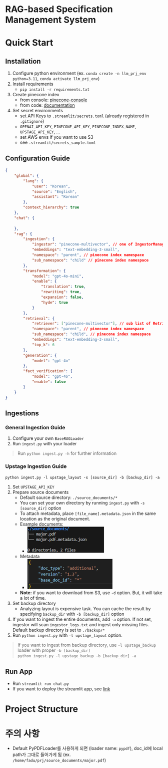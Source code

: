 # RAG-based Specification Management System

# Quick Start

## Installation
1. Configure python environment (ex. `conda create -n llm_prj_env python=3.11`, `conda activate llm_prj_env`)
2. Install requirements
    - `pip install -r requirements.txt`
3. Create pinecone index
    - from console: [pinecone-console](https://app.pinecone.io/)
    - from code: [documentation](https://docs.pinecone.io/guides/indexes/create-an-index)
4. Set secret environments
    - set API Keys to `.streamlit/secrets.toml` (already registered in `.gitignore`)
    - `OPENAI_API_KEY`, `PINECONE_API_KEY`, `PINECONE_INDEX_NAME`, `UPSTAGE_API_KEY`, ...
    - set AWS envs if you want to use S3
    - see `.streamlit/secrets_sample.toml`

## Configuration Guide
```json
{
    "global": {
        "lang": {
            "user": "Korean",
            "source": "English",
            "assistant": "Korean"
        },
        "context_hierarchy": true
    },
    "chat": {

    },
    "rag": {
        "ingestion": {
            "ingestor": "pinecone-multivector", // one of IngestorManager.ingestors
            "embeddings": "text-embedding-3-small",
            "namespace": "parent", // pinecone index namespace
            "sub_namespace": "child" // pinecone index namespace
        },
        "transformation": {
            "model": "gpt-4o-mini",
            "enable": {
                "translation": true,
                "rewriting": true,
                "expansion": false,
                "hyde": true
            }
        },
        "retrieval": {
            "retriever": ["pinecone-multivector"], // sub list of RetrieverManager.retrievers
            "namespace": "parent", // pinecone index namespace
            "sub_namespace": "child", // pinecone index namespace
            "embeddings": "text-embedding-3-small",
            "top_k": 6
        },
        "generation": {
            "model": "gpt-4o"
        },
        "fact_verification": {
            "model": "gpt-4o",
            "enable": false
        }
    }
}
```

## Ingestions
### General Ingestion Guide
1. Configure your own `BaseRAGLoader`
2. Run `ingest.py` with your loader

> Run `python ingest.py -h` for further information

### Upstage Ingestion Guide
`python ingest.py -l upstage_layout -s [source_dir] -b [backup_dir] -a`

1. Set `UPSTAGE_API_KEY`
2. Prepare source documents
    - Default source directory: `./source_documents/*`
    - You can set your own directory by running `ingest.py` with `-s [source_dir]` option
    - To attach metadata, place `[file_name].metadata.json` in the same location as the original document.
    - Example documents:
        - ![source documents](imgs/source_documents.png)
    - Metadata
        - ![metadata](imgs/metadata.png)
    - **Note:** if you want to download from S3, use `-d` option. But, it will take a lot of time.
3. Set backup directory
    - Analyzing layout is expensive task. You can cache the result by specifying `backup_dir` with `-b [backup_dir]` option
4. If you want to ingest the entire documents, add `-a` option. If not set, ingestor will scan `ingestor_logs.txt` and ingest only missing files. Default backup directory is set to `./backup/*`
5. Run `python ingest.py` with `-l upstage_layout` option.

> If you want to ingest from backup directory, use `-l upstage_backup` loader with proper `-b [backup_dir]` <br>
> `python ingest.py -l upstage_backup -b [backup_dir] -a`


## Run App

- Run `streamlit run chat.py`
- If you want to deploy the streamlit app, see [link](https://docs.streamlit.io/deploy/streamlit-community-cloud/deploy-your-app)

# Project Structure

# 주의 사항
- Default PyPDFLoader를 사용하게 되면 (loader name: `pypdf`), doc_id에 local path가 그대로 들어가게 됨 (ex. `/home/fadu/prj/source_documents/major.pdf`)